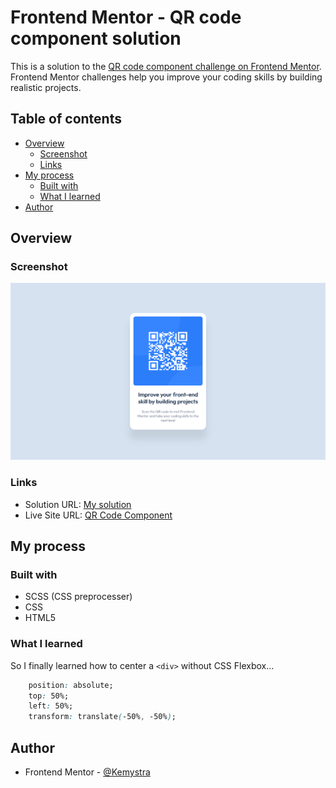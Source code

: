 # Frontend Mentor - QR code component solution

This is a solution to the [QR code component challenge on Frontend Mentor](https://www.frontendmentor.io/challenges/qr-code-component-iux_sIO_H). Frontend Mentor challenges help you improve your coding skills by building realistic projects. 

## Table of contents

- [Overview](#overview)
  - [Screenshot](#screenshot)
  - [Links](#links)
- [My process](#my-process)
  - [Built with](#built-with)
  - [What I learned](#what-i-learned)
- [Author](#author)

## Overview

### Screenshot

![](./images/ss.png)

### Links

- Solution URL: [My solution](https://your-solution-url.com)
- Live Site URL: [QR Code Component](https://qr-code-fem.netlify.app/)

## My process

### Built with

- SCSS (CSS preprocesser)
- CSS
- HTML5

### What I learned

So I finally learned how to center a `<div>` without CSS Flexbox...
```css
    position: absolute;
    top: 50%;
    left: 50%;
    transform: translate(-50%, -50%);
```

## Author

- Frontend Mentor - [@Kemystra](https://www.frontendmentor.io/profile/Kemystra)
